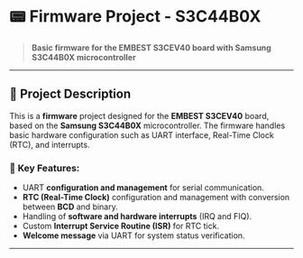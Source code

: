 # 📟 **Firmware Project - S3C44B0X**

> **Basic firmware for the EMBEST S3CEV40 board with Samsung S3C44B0X microcontroller**  

---

## 🚀 **Project Description**

This is a **firmware** project designed for the **EMBEST S3CEV40** board, based on the **Samsung S3C44B0X** microcontroller. The firmware handles basic hardware configuration such as UART interface, Real-Time Clock (RTC), and interrupts.

### 🔧 **Key Features:**
- UART **configuration and management** for serial communication.
- **RTC (Real-Time Clock)** configuration and management with conversion between **BCD** and binary.
- Handling of **software and hardware interrupts** (IRQ and FIQ).
- Custom **Interrupt Service Routine (ISR)** for RTC tick.
- **Welcome message** via UART for system status verification.

---
